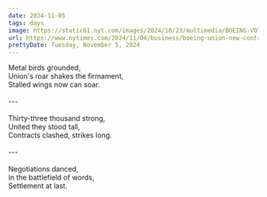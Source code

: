 ```yaml
---
date: 2024-11-05
tags: days
image: https://static01.nyt.com/images/2024/10/23/multimedia/BOEING-VOTE-01-kfcl/BOEING-VOTE-04-kfcl-facebookJumbo.jpg
url: https://www.nytimes.com/2024/11/04/business/boeing-union-new-contract-strike.html
prettyDate: Tuesday, November 5, 2024
---
```

Metal birds grounded,<br>Union's roar shakes the firmament,<br>Stalled wings now can soar.<br><br>---<br><br>Thirty-three thousand strong,<br>United they stood tall,<br>Contracts clashed, strikes long.<br><br>---<br><br>Negotiations danced,<br>In the battlefield of words,<br>Settlement at last.